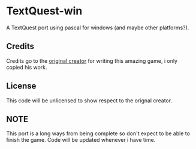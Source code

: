 # TextQuest-win
A TextQuest port using pascal for windows (and maybe other platforms?).
## Credits
Credits go to the [original creator](https://github.com/joshaxey/textquest) for writing this amazing game, i only copied his work.
## License
This code will be unlicensed to show respect to the orignal creator.
## NOTE
This port is a long ways from being complete so don't expect to be able to finish the game.
Code will be updated whenever i have time.